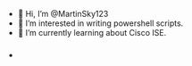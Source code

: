 - 👋 Hi, I’m @MartinSky123
- 👀 I’m interested in writing powershell scripts.
- 🌱 I’m currently learning about Cisco ISE.
- ###

<!---
MartinSky123/MartinSky123 is a ✨ special ✨ repository because its `README.md` (this file) appears on your GitHub profile.
You can click the Preview link to take a look at your changes.
--->

